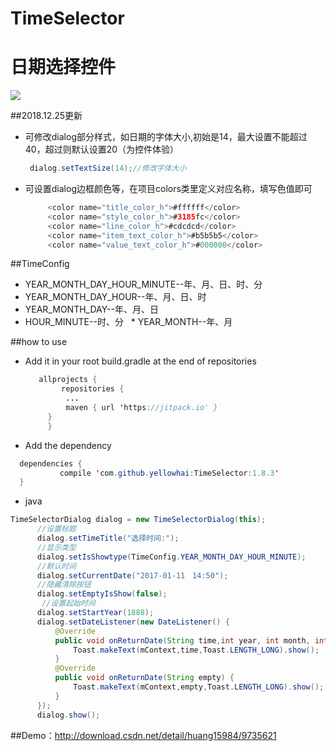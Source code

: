 
# TimeSelector
# 日期选择控件<br>
![](https://github.com/yellowhai/TimeSelector/blob/master/timeVideo.gif)  

##2018.12.25更新
  
  * 可修改dialog部分样式，如日期的字体大小,初始是14，最大设置不能超过40，超过则默认设置20（为控件体验）
       ``` Java
        dialog.setTextSize(14);//修改字体大小
       ```  
  * 可设置dialog边框颜色等，在项目colors类里定义对应名称，填写色值即可
       ``` Java
            <color name="title_color_h">#ffffff</color>
            <color name="style_color_h">#3185fc</color>
            <color name="line_color_h">#cdcdcd</color>
            <color name="item_text_color_h">#b5b5b5</color>
            <color name="value_text_color_h">#000000</color>
       ```  

##TimeConfig

   * YEAR_MONTH_DAY_HOUR_MINUTE--年、月、日、时、分
   * YEAR_MONTH_DAY_HOUR--年、月、日、时
   * YEAR_MONTH_DAY--年、月、日
   * HOUR_MINUTE--时、分
   * YEAR_MONTH--年、月

##how to use

 * Add it in your root build.gradle at the end of repositories
   ``` Java
      allprojects {
           repositories {
            ...
            maven { url 'https://jitpack.io' }
        }
        }
   ```
 
 
 
 * Add the dependency
  ``` Java
    dependencies {
            compile 'com.github.yellowhai:TimeSelector:1.8.3'
    }
  ```
    
 * java
  ``` Java
  TimeSelectorDialog dialog = new TimeSelectorDialog(this);
        //设置标题
        dialog.setTimeTitle("选择时间:");
        //显示类型
        dialog.setIsShowtype(TimeConfig.YEAR_MONTH_DAY_HOUR_MINUTE);
        //默认时间
        dialog.setCurrentDate("2017-01-11　14:50");
        //隐藏清除按钮
        dialog.setEmptyIsShow(false);
         //设置起始时间
        dialog.setStartYear(1888);
        dialog.setDateListener(new DateListener() {
            @Override
            public void onReturnDate(String time,int year, int month, int day, int hour, int minute, int isShowType) {
                Toast.makeText(mContext,time,Toast.LENGTH_LONG).show();
            }
            @Override
            public void onReturnDate(String empty) {
                Toast.makeText(mContext,empty,Toast.LENGTH_LONG).show();
            }
        });
        dialog.show();
  ``` 
  
  ##Demo：http://download.csdn.net/detail/huang15984/9735621
  
